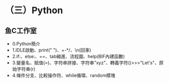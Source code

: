 # （三）Python

## 鱼C工作室

* 0.Python簡介
* 1.IDLE啟動、print(" ")、+-*/、\n(回車)
* 2.if:、else:、==、tab縮進、流程圖、help(BIF內建函數)
* 3.變量名、賦值(=)、字符串拼接、字符串"xyz"、轉義字符(\)>>>"Let\'s"、原始字符串(r)
* 4.條件分支、比較操作符、while循環、random模塊
